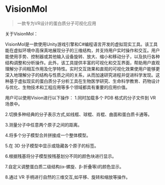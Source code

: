 # VisionMol

> 一款专为VR设计的蛋白质分子可视化应用

关于VisionMol：

VisionMol是一款使用Unity游戏引擎和C#编程语言开发的虚拟现实工具。该工具能在虚拟环境中高保真地展现分子的三维结构，并支持用户实时操作和交互。用户能使用手势、控制器或其他输入设备旋转、放大、缩小和移动分子，以及执行各种结构调整和分析操作。此外，该工具提供丰富的可视化和交互界面，帮助用户直观理解分子间相互作用及化学特性。实时交互效果和直观的可视化效果使用户能够更深入地理解分子的结构与性质之间的关系，从而加速研究进程并促进科学发现。这种基于虚拟现实的蛋白质分子分析工具在生物医学研究、生命科学教育、药物设计与优化、生物技术和工程应用等多个领域都具有重要的应用价值。

用户可以使用Vision进行以下操作：
1.同时加载多个 PDB 格式的分子文件到 VR 场景中。

2.切换多种经典的分子表示方式,如线框、球棍、肖棍、曲面和蛋白质卡通等。  

3.测量分子中任意两个原子之间的距离。  

4.将多个分子模型合并拼接成一个整体模型。  

5.在 3D 分子模型中显示或隐藏各个原子的标签。  

6.根据残基将分子模型按残基划分不同的颜色块进行显示。  

7.自定义调整蛋白质二级结构(α-螺旋、β-折叠等)的颜色显示。  

8.通过 VR 手柄进行自然的三维交互,如平移、旋转和缩放等操作。
